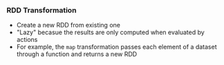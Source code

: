 ### RDD Transformation
* Create a new RDD from existing one
* "Lazy" becasue the results are only computed when evaluated by actions
* For example, the `map` transformation passes each element of a dataset through a function and returns a new RDD

